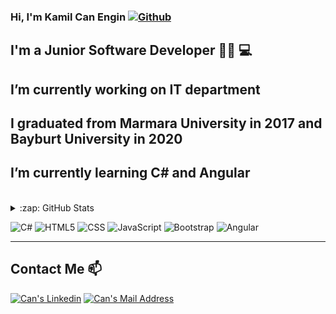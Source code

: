 ### Hi, I'm Kamil Can Engin       [![Github](https://img.shields.io/github/followers/canengin?label=Follow&style=social)](https://github.com/canengin)

## I'm a Junior Software Developer :man_technologist: :computer:

## I’m currently working on IT department

## I graduated from Marmara University in 2017 and Bayburt University in 2020  

## I’m currently learning  C# and Angular





<br />

 <details>
   <summary>:zap: GitHub Stats</summary>

<p align="center">
  <p>
    <img src="https://github-readme-stats.vercel.app/api?username=canengin&count_private=true&show_icons=true&theme=tokyonight">
</p>
  <p>
  <img src="https://github-readme-stats.vercel.app/api/top-langs/?username=canengin&hide=python&layout=compact&show_icons=true&theme=tokyonight">
  </p>

</p>
</details>


  ![C#](https://img.shields.io/badge/C%23-%20-333333?style=flat&logo=csharp)
  ![HTML5](https://img.shields.io/badge/-HTML5-333333?style=flat&logo=HTML5)
  ![CSS](https://img.shields.io/badge/-CSS-333333?style=flat&logo=CSS3&logoColor=1572B6)
  ![JavaScript](https://img.shields.io/badge/-JavaScript-333333?style=flat&logo=javascript)
  ![Bootstrap](https://img.shields.io/badge/-Bootstrap-333333?style=flat&logo=bootstrap&logoColor=563D7C)
  ![Angular](https://img.shields.io/badge/-Angular-333333?style=flat&logo=angular)
  
  ---------------------------------------------------------------------------------------------------------------------------------------------
  
  ## Contact Me 📫
   
  <a href="https://www.linkedin.com/in/kamil-can-engin/" target="_blank" rel="nofollow"><img alt="Can's Linkedin" src="https://img.shields.io/badge/LinkedIn-0077B5?style=for-the-badge&logo=linkedin&logoColor=white" /></a>
  <a href="mailto:kcanengin@gmail.com" target="_blank" rel="nofollow"><img alt="Can's Mail Address" src="https://img.shields.io/badge/Gmail-D14836?style=for-the-badge&logo=gmail&logoColor=white" /></a>



